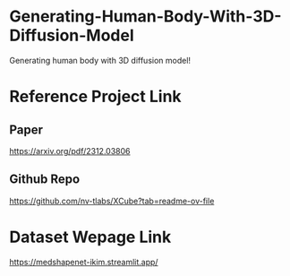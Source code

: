 # Generating-Human-Body-With-3D-Diffusion-Model
Generating human body with 3D diffusion model!

# Reference Project Link
## Paper
https://arxiv.org/pdf/2312.03806
## Github Repo
https://github.com/nv-tlabs/XCube?tab=readme-ov-file

# Dataset Wepage Link
https://medshapenet-ikim.streamlit.app/

